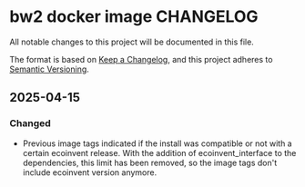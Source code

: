 # bw2 docker image CHANGELOG

All notable changes to this project will be documented in this file.

The format is based on [Keep a Changelog](https://keepachangelog.com/en/1.1.0/),
and this project adheres to [Semantic Versioning](https://semver.org/spec/v2.0.0.html).

## 2025-04-15

### Changed

+ Previous image tags indicated if the install was compatible or not with a certain ecoinvent release.
  With the addition of ecoinvent_interface to the dependencies, this limit has been removed, so the image tags don't include ecoinvent version anymore.
